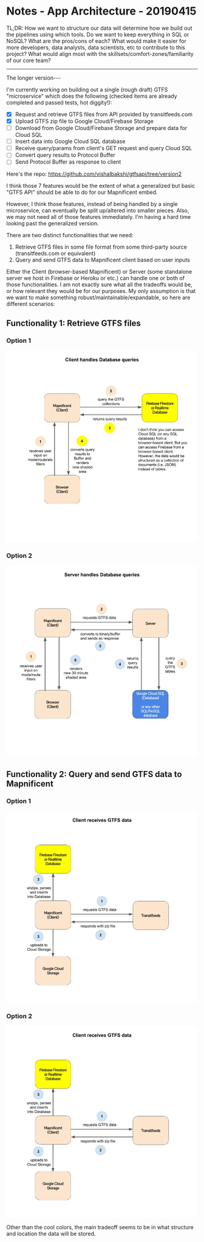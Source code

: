 # Notes - App Architecture - 20190415

TL;DR: How we want to structure our data will determine how we build out the pipelines using which tools. Do we want to keep everything in SQL or NoSQL? What are the pros/cons of each? What would make it easier for more developers, data analysts, data scientists, etc to contribute to this project? What would align most with the skillsets/comfort-zones/familiarity of our core team?

-----
The longer version---

I'm currently working on building out a single (rough draft) GTFS "microservice" which does the following (checked items are already completed and passed tests, hot diggity!):

  - [X] Request and retrieve GTFS files from API provided by transitfeeds.com 
  - [X] Upload GTFS zip file to Google Cloud/Firebase Storage
  - [ ] Download from Google Cloud/Firebase Storage and prepare data for Cloud SQL
  - [ ] Insert data into Google Cloud SQL database
  - [ ] Receive query/params from client's GET request and query Cloud SQL
  - [ ] Convert query results to Protocol Buffer
  - [ ] Send Protocol Buffer as response to client

Here's the repo: https://github.com/vishalbakshi/gtfsapi/tree/version2

I think those 7 features would be the extent of what a generalized but basic "GTFS API" should be able to do for our Mapnificent embed.

However, I think those features, instead of being handled by a single microservice, can eventually be split up/altered into smaller pieces. Also, we may not need all of those features immediately. I'm having a hard time looking past the generalized version.

There are two distinct functionalities that we need:

1. Retrieve GTFS files in some file format from some third-party source (transitfeeds.com or equivalent)
2. Query and send GTFS data to Mapnificent client based on user inputs

Either the Client (browser-based Mapnificent) or Server (some standalone server we host in Firebase or Heroku or etc.) can handle one or both of those functionalities. I am not exactly sure what all the tradeoffs would be, or how relevant they would be for our purposes. My only assumption is that we want to make something robust/maintainable/expandable, so here are different scenarios:

## Functionality 1: Retrieve GTFS files

### Option 1
<img src="./Client_to_Database.jpg"/>


### Option 2
<img src="./Server_to_Database.jpg"/>

## Functionality 2: Query and send GTFS data to Mapnificent
### Option 1
<img src="Client_to_GTFS.jpg"/>

### Option 2
<img src="Client_to_GTFS.jpg"/>

Other than the cool colors, the main tradeoff seems to be in what structure and location the data will be stored. 

